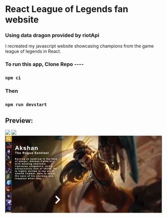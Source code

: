 # React League of Legends fan website 
### Using data dragon provided by riotApi
I recreated my javascript website showcasing champions from the game league of legends in React.

### To run this app, Clone Repo ----

### ```npm ci```

### Then 

### ```npm run devstart```

## Preview:

<img src="https://i.gyazo.com/0f367307dcd5a0efeb07861981d24bcb.jpg" />


<img src="./readmeImages/c2dba354b624cc79b614132e023dd60c.gif" />


<img src="./readmeImages/e6eb32af02c696c57e372a83d9533ef8.gif" />

